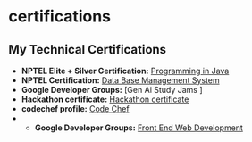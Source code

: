 # certifications
## My Technical Certifications

* **NPTEL Elite + Silver Certification:** [Programming in Java](https://github.com/joshitha9333/Certifications/blob/main/Programming%20In%20Java%20nptel%20certificate.pdf)
* **NPTEL Certification:** [Data Base Management System](https://github.com/joshitha9333/Certifications/blob/main/nptel%20certificate.pdf) 
* **Google Developer Groups:** [Gen Ai Study Jams ]
* **Hackathon certificate:** [Hackathon certificate](https://github.com/joshitha9333/Certifications/blob/main/hackhers%20certificate%20.pdf)
* **codechef profile:** [Code Chef](https://www.codechef.com/users/joshitha2005)
* * **Google Developer Groups:** [Front End Web Development](https://github.com/joshitha9333/Certifications/blob/main/hackhers%20certificate%20.pdf)
